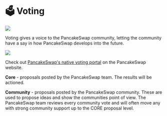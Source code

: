 # 🗳 Voting

![](<../../.gitbook/assets/docs masthead (1).png>)

Voting gives a voice to the PancakeSwap community, letting the community have a say in how PancakeSwap develops into the future.

![](<../../.gitbook/assets/Screenshot 2020-11-02 at 3.56.39 PM.png>)

Check out [PancakeSwap's native voting portal](https://voting.pancakeswap.finance/?\_gl=1\*pc8o0h\*\_ga\*MTUzNDEzNDQxMy4xNjAwNzkzNDM4\*\_ga\_334KNG3DMQ\*MTYwNDMwMTk4Ni42MC4xLjE2MDQzMDM3MDIuMA..#/) on the PancakeSwap website.

**Core** - proposals posted by the PancakeSwap team. The results will be actioned.

**Community** - proposals posted by the PancakeSwap community. These are used to propose ideas and show the communities point of view. The PancakeSwap team reviews every community vote and will often move any with strong community support up to the CORE proposal level.
